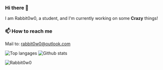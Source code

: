 ### Hi there 👋

I am Rabbit0w0, a student, and I'm currently working on some __Crazy__ things!
<!-- - 🔭 I’m currently working on [Rabbit0w0/CloudEnterprise](https://github.com/Rabbit0w0/CloudEnterprise)
- CHECK YOUR PERM
- 🌱 I’m currently learning Go and Java
- They are all good languages
- 👯 I’m looking for collaborate on PHP blogging system
- Because I'm a noob -->
<!-- - 🤔 I’m looking for help with ...
- 💬 Ask me about ...
- 📫 How to reach me: ...
- 😄 Pronouns: ...
- ⚡ Fun fact: ...
-->

### 📫 How to reach me
Mail to: rabbit0w0@outlook.com

![Top langages](https://github-readme-stats.vercel.app/api/top-langs/?username=Rabbit0w0&show_icons=true&hide_border=true&theme=radical)
![Github stats](https://github-readme-stats.vercel.app/api?username=Rabbit0w0&show_icons=true&include_all_commits=true&hide_border=true&theme=radical&count_private=true)

![Rabbit0w0](https://count.getloli.com/get/@Rabbit0w0)
